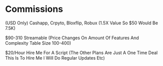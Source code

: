 # Commissions

(USD Only) Cashapp, Crpyto, Bloxflip, Robux (1.5X Value So $50 Would Be 7.5K)

$90-310 Streamable (Price Changes On Amount Of Features And Complexity Table Size 100-400)

$20/Hour Hire Me For A Script (The Other Plans Are Just A One Time Deal This Is To Hire Me I Will Do Regular Updates Etc)
